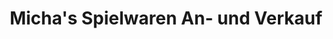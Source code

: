 ---
title: "Micha's Spielwaren An- und Verkauf"
url: /helmstedt/michas-spielwaren-an-und-verkauf/
shop: Elektronik
---